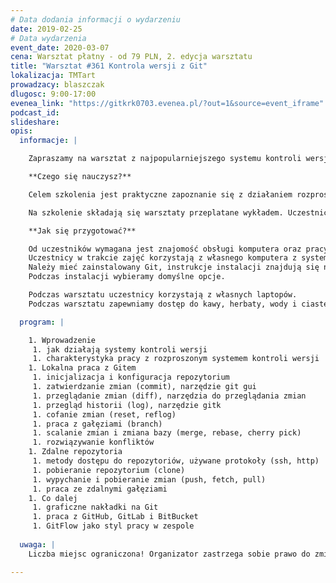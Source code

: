 ```yaml
---
# Data dodania informacji o wydarzeniu
date: 2019-02-25
# Data wydarzenia
event_date: 2020-03-07
cena: Warsztat płatny - od 79 PLN, 2. edycja warsztatu
title: "Warsztat #361 Kontrola wersji z Git"
lokalizacja: TMTart
prowadzacy: blaszczak
dlugosc: 9:00-17:00
evenea_link: "https://gitkrk0703.evenea.pl/?out=1&source=event_iframe"
podcast_id:
slideshare:
opis:
  informacje: |

    Zapraszamy na warsztat z najpopularniejszego systemu kontroli wersji.

    **Czego się nauczysz?**

    Celem szkolenia jest praktyczne zapoznanie się z działaniem rozproszonego systemu kontroli wersji Git. Omówiony zostanie styl pracy z Gitem uwzględniający dobre praktyki oraz podstawowe polecenia dostępne w tym narzędziu. Szczególny nacisk położony jest na typowe sytuacje, które stwarzają najwięcej problemów początkującym użytkownikom, takie jak rozwiązywanie konfliktów, wycofywanie zmian czy praca ze zdalnymi gałęziami.

    Na szkolenie składają się warsztaty przeplatane wykładem. Uczestnicy będą na bieżąco wykonywali różnorodne ćwiczenia, które pozwolą im zapoznać się z Gitem oraz będą łącznikiem pomiędzy kolejnymi tematami poruszanymi w trakcie szkolenia.

    **Jak się przygotować?**

    Od uczestników wymagana jest znajomość obsługi komputera oraz pracy w konsoli.
    Uczestnicy w trakcie zajęć korzystają z własnego komputera z systemem Windows, Linux lub macOS.
    Należy mieć zainstalowany Git, instrukcje instalacji znajdują się na: https://git-scm.com/downloads
    Podczas instalacji wybieramy domyślne opcje.

    Podczas warsztatu uczestnicy korzystają z własnych laptopów. 
    Podczas warsztatu zapewniamy dostęp do kawy, herbaty, wody i ciastek. W porze obiadowej zapewniamy lunch.

  program: |

    1. Wprowadzenie
     1. jak działają systemy kontroli wersji
     1. charakterystyka pracy z rozproszonym systemem kontroli wersji
    1. Lokalna praca z Gitem
     1. inicjalizacja i konfiguracja repozytorium
     1. zatwierdzanie zmian (commit), narzędzie git gui
     1. przeglądanie zmian (diff), narzędzia do przeglądania zmian
     1. przegląd historii (log), narzędzie gitk
     1. cofanie zmian (reset, reflog)
     1. praca z gałęziami (branch)
     1. scalanie zmian i zmiana bazy (merge, rebase, cherry pick)
     1. rozwiązywanie konfliktów
    1. Zdalne repozytoria
     1. metody dostępu do repozytoriów, używane protokoły (ssh, http)
     1. pobieranie repozytorium (clone)
     1. wypychanie i pobieranie zmian (push, fetch, pull)
     1. praca ze zdalnymi gałęziami
    1. Co dalej
     1. graficzne nakładki na Git
     1. praca z GitHub, GitLab i BitBucket
     1. GitFlow jako styl pracy w zespole
  
  uwaga: |
    Liczba miejsc ograniczona! Organizator zastrzega sobie prawo do zmiany lokalizacji wydarzenia oraz jego odwołania w przypadku niezgłoszenia się minimalnej liczby uczestników.

---
```

